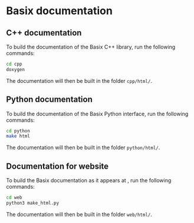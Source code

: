 Basix documentation
===================

C++ documentation
-----------------
To build the documentation of the Basix C++ library, run the following commands:

```bash
cd cpp
doxygen
```

The documentation will then be built in the folder `cpp/html/`.


Python documentation
--------------------
To build the documentation of the Basix Python interface, run the following commands:

```bash
cd python
make html
```

The documentation will then be built in the folder `python/html/`.


Documentation for website
-------------------------
To build the Basix documentation as it appears at [](), run the following commands:

```bash
cd web
python3 make_html.py
```

The documentation will then be built in the folder `web/html/`.
